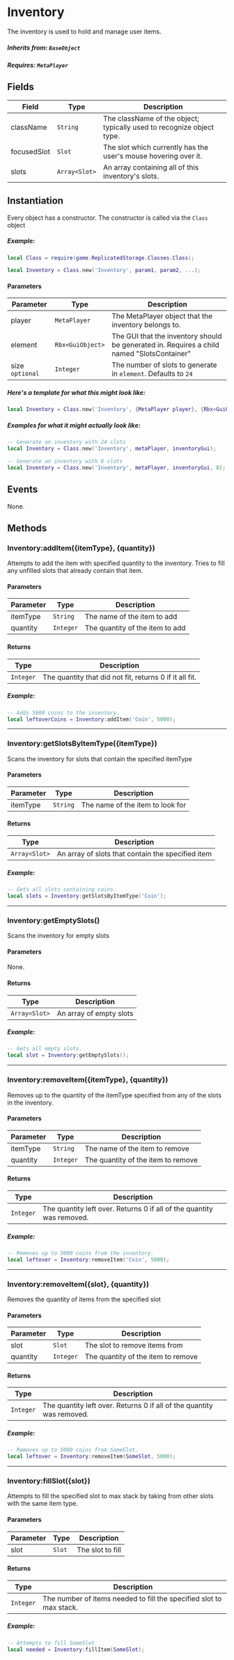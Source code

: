# Inventory
The inventory is used to hold and manage user items.

##### Inherits from: `BaseObject`
##### Requires: `MetaPlayer`

## Fields

| Field         | Type          | Description  |
| --------------|-------------| ------------ |
| className | `String` | The className of the object; typically used to recognize object type. |
| focusedSlot | `Slot` | The slot which currently has the user's mouse hovering over it. |
| slots | `Array<Slot>` | An array containing all of this inventory's slots. |

## Instantiation
Every object has a constructor. The constructor is called via the `Class` object

##### Example:
```lua
local Class = require(game.ReplicatedStorage.Classes.Class);

local Inventory = Class.new('Inventory', param1, param2, ...);
```

#### Parameters

| Parameter | Type | Description  |
| --------------|-------------| ------------ |
| player | `MetaPlayer` | The MetaPlayer object that the inventory belongs to. |
| element | `Rbx<GuiObject>` | The GUI that the inventory should be generated in. Requires a child named "SlotsContainer" |
| size `optional` | `Integer` | The number of slots to generate in `element`. Defaults to `24` |

##### Here's a template for what this might look like:

```lua
local Inventory = Class.new('Inventory', {MetaPlayer player}, {Rbx<GuiObject> element}, {Integer size});
```

##### Examples for what it might actually look like:

```lua
-- Generate an inventory with 24 slots
local Inventory = Class.new('Inventory', metaPlayer, inventoryGui);

-- Generate an inventory with 8 slots
local Inventory = Class.new('Inventory', metaPlayer, inventoryGui, 8);
```

## Events

None.

## Methods

### Inventory:addItem({itemType}, {quantity})
Attempts to add the item with specified quantity to the inventory. 
Tries to fill any unfilled slots that already contain that item.

#### Parameters

| Parameter | Type | Description |
| -------------- | ------------- | ------------ |
| itemType | `String` | The name of the item to add |
| quantity | `Integer` | The quantity of the item to add |

#### Returns

| Type | Description  |
| ------------- | ------------ |
| `Integer` | The quantity that did not fit, returns 0 if it all fit. |

##### Example:
```lua
-- Adds 5000 coins to the inventory.
local leftoverCoins = Inventory:addItem('Coin', 5000);
```

___

### Inventory:getSlotsByItemType({itemType})
Scans the inventory for slots that contain the specified itemType

#### Parameters

| Parameter | Type | Description |
| -------------- | ------------- | ------------ |
| itemType | `String` | The name of the item to look for |

#### Returns

| Type | Description  |
| ------------- | ------------ |
| `Array<Slot>` | An array of slots that contain the specified item |

##### Example:
```lua
-- Gets all slots containing coins.
local slots = Inventory:getSlotsByItemType('Coin');
```

___

### Inventory:getEmptySlots()
Scans the inventory for empty slots

#### Parameters

None.

#### Returns

| Type | Description  |
| ------------- | ------------ |
| `Array<Slot>` | An array of empty slots |

##### Example:
```lua
-- Gets all empty slots.
local slot = Inventory:getEmptySlots();
```

___

### Inventory:removeItem({itemType}, {quantity})
Removes up to the quantity of the itemType specified from any of the slots in the inventory.

#### Parameters

| Parameter | Type | Description |
| -------------- | ------------- | ------------ |
| itemType | `String` | The name of the item to remove |
| quantity | `Integer` | The quantity of the item to remove |

#### Returns

| Type | Description  |
| ------------- | ------------ |
| `Integer` | The quantity left over. Returns 0 if all of the quantity was removed. |

##### Example:
```lua
-- Removes up to 5000 coins from the inventory.
local leftover = Inventory:removeItem('Coin', 5000);
```

___

### Inventory:removeItem({slot}, {quantity})
Removes the quantity of items from the specified slot

#### Parameters

| Parameter | Type | Description |
| -------------- | ------------- | ------------ |
| slot | `Slot` | The slot to remove items from |
| quantity | `Integer` | The quantity of the item to remove |

#### Returns

| Type | Description  |
| ------------- | ------------ |
| `Integer` | The quantity left over. Returns 0 if all of the quantity was removed. |

##### Example:
```lua
-- Removes up to 5000 coins from SomeSlot.
local leftover = Inventory:removeItem(SomeSlot, 5000);
```

___

### Inventory:fillSlot({slot})
Attempts to fill the specified slot to max stack by taking from other slots with the same item type.

#### Parameters

| Parameter | Type | Description |
| -------------- | ------------- | ------------ |
| slot | `Slot` | The slot to fill |

#### Returns

| Type | Description  |
| ------------- | ------------ |
| `Integer` | The number of items needed to fill the specified slot to max stack. |

##### Example:
```lua
-- Attempts to fill SomeSlot
local needed = Inventory:fillItem(SomeSlot);
```

